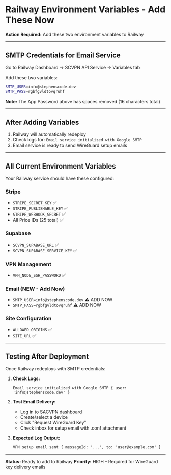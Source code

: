 # Railway Environment Variables - Add These Now

**Action Required:** Add these two environment variables to Railway

---

## SMTP Credentials for Email Service

Go to Railway Dashboard → SCVPN API Service → Variables tab

Add these two variables:

```bash
SMTP_USER=info@stephenscode.dev
SMTP_PASS=rgbfgvldtovqruhf
```

**Note:** The App Password above has spaces removed (16 characters total)

---

## After Adding Variables

1. Railway will automatically redeploy
2. Check logs for: `Email service initialized with Google SMTP`
3. Email service is ready to send WireGuard setup emails

---

## All Current Environment Variables

Your Railway service should have these configured:

### Stripe
- `STRIPE_SECRET_KEY` ✅
- `STRIPE_PUBLISHABLE_KEY` ✅
- `STRIPE_WEBHOOK_SECRET` ✅
- All Price IDs (25 total) ✅

### Supabase
- `SCVPN_SUPABASE_URL` ✅
- `SCVPN_SUPABASE_SERVICE_KEY` ✅

### VPN Management
- `VPN_NODE_SSH_PASSWORD` ✅

### Email (NEW - Add Now)
- `SMTP_USER=info@stephenscode.dev` ⚠️ ADD NOW
- `SMTP_PASS=rgbfgvldtovqruhf` ⚠️ ADD NOW

### Site Configuration
- `ALLOWED_ORIGINS` ✅
- `SITE_URL` ✅

---

## Testing After Deployment

Once Railway redeploys with SMTP credentials:

1. **Check Logs:**
   ```
   Email service initialized with Google SMTP { user: 'info@stephenscode.dev' }
   ```

2. **Test Email Delivery:**
   - Log in to SACVPN dashboard
   - Create/select a device
   - Click "Request WireGuard Key"
   - Check inbox for setup email with .conf attachment

3. **Expected Log Output:**
   ```
   VPN setup email sent { messageId: '...', to: 'user@example.com' }
   ```

---

**Status:** Ready to add to Railway
**Priority:** HIGH - Required for WireGuard key delivery emails
